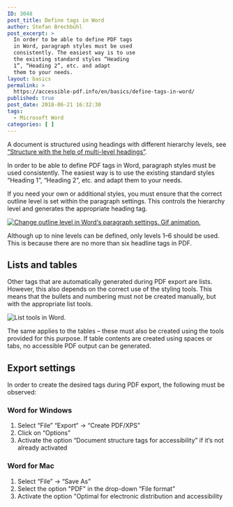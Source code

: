 ```yaml
---
ID: 3048
post_title: Define tags in Word
author: Stefan Brechbühl
post_excerpt: >
  In order to be able to define PDF tags
  in Word, paragraph styles must be used
  consistently. The easiest way is to use
  the existing standard styles “Heading
  1”, “Heading 2”, etc. and adapt
  them to your needs.
layout: basics
permalink: >
  https://accessible-pdf.info/en/basics/define-tags-in-word/
published: true
post_date: 2018-06-21 16:32:30
tags:
  - Microsoft Word
categories: [ ]
---
```

A document is structured using headings with different hierarchy levels, see [“Structure with the help of multi-level headings”][1].

In order to be able to define PDF tags in Word, paragraph styles must be used consistently. The easiest way is to use the existing standard styles “Heading 1”, “Heading 2”, etc. and adapt them to your needs.

If you need your own or additional styles, you must ensure that the correct outline level is set within the paragraph settings. This controls the hierarchy level and generates the appropriate heading tag.

[![Change outline level in Word‘s paragraph settings. Gif animation.][2]][2]

Although up to nine levels can be defined, only levels 1–6 should be used. This is because there are no more than six headline tags in PDF.

## Lists and tables

Other tags that are automatically generated during PDF export are lists. However, this also depends on the correct use of the styling tools. This means that the bullets and numbering must not be created manually, but with the appropriate list tools.

![List tools in Word.][3]

The same applies to the tables – these must also be created using the tools provided for this purpose. If table contents are created using spaces or tabs, no accessible PDF output can be generated.

## Export settings

In order to create the desired tags during PDF export, the following must be observed:

### Word for Windows

1.  Select “File” “Export“ → “Create PDF/XPS” 
2.  Click on “Options”
3.  Activate the option “Document structure tags for accessibility” if it’s not already activated

### Word for Mac

1.  Select “File” → “Save As”
2.  Select the option "PDF" in the drop-down “File format”
3.  Activate the option "Optimal for electronic distribution and accessibility

 [1]: https://accessible-pdf.info/en/basics/structure-with-the-help-of-multi-level-headings/
 [2]: https://accessible-pdf.info/wp/wp-content/uploads/word-outline-level.gif
 [3]: https://accessible-pdf.info/wp/wp-content/uploads/word-list.png